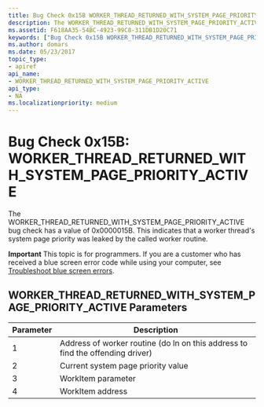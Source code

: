 ```yaml
---
title: Bug Check 0x15B WORKER_THREAD_RETURNED_WITH_SYSTEM_PAGE_PRIORITY_ACTIVE
description: The WORKER_THREAD_RETURNED_WITH_SYSTEM_PAGE_PRIORITY_ACTIVE bug check has a value of 0x0000015B that indicates a worker thread's system page priority was leaked.
ms.assetid: F618AA35-54BC-4923-99C8-311DB1D20C71
keywords: ["Bug Check 0x15B WORKER_THREAD_RETURNED_WITH_SYSTEM_PAGE_PRIORITY_ACTIVE", "WORKER_THREAD_RETURNED_WITH_SYSTEM_PAGE_PRIORITY_ACTIVE"]
ms.author: domars
ms.date: 05/23/2017
topic_type:
- apiref
api_name:
- WORKER_THREAD_RETURNED_WITH_SYSTEM_PAGE_PRIORITY_ACTIVE
api_type:
- NA
ms.localizationpriority: medium
---
```


# Bug Check 0x15B: WORKER\_THREAD\_RETURNED\_WITH\_SYSTEM\_PAGE\_PRIORITY\_ACTIVE


The WORKER\_THREAD\_RETURNED\_WITH\_SYSTEM\_PAGE\_PRIORITY\_ACTIVE bug check has a value of 0x0000015B. This indicates that a worker thread's system page priority was leaked by the called worker routine.

**Important** This topic is for programmers. If you are a customer who has received a blue screen error code while using your computer, see [Troubleshoot blue screen errors](https://windows.microsoft.com/windows-10/troubleshoot-blue-screen-errors).

## WORKER\_THREAD\_RETURNED\_WITH\_SYSTEM\_PAGE\_PRIORITY\_ACTIVE Parameters


| Parameter | Description                                                                    |
|-----------|--------------------------------------------------------------------------------|
| 1         | Address of worker routine (do ln on this address to find the offending driver) |
| 2         | Current system page priority value                                             |
| 3         | WorkItem parameter                                                             |
| 4         | WorkItem address                                                               |

 

 

 




